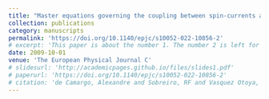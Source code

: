 ```yaml
---
title: "Master equations governing the coupling between spin-currents and gravity"
collection: publications
category: manuscripts
permalink: 'https://doi.org/10.1140/epjc/s10052-022-10856-2'
# excerpt: 'This paper is about the number 1. The number 2 is left for future work.'
date: 2009-10-01
venue: 'The European Physical Journal C'
# slidesurl: 'http://academicpages.github.io/files/slides1.pdf'
# paperurl: 'https://doi.org/10.1140/epjc/s10052-022-10856-2'
# citation: 'de Camargo, Alexandre and Sobreiro, RF and Vasquez Otoya, Víctor José. (2022) &quot;Master equations governing the coupling between spin-currents and gravity.&quot; <i>The European Physical Journal C</i>. 1(1).'
---
```


<!-- The contents above will be part of a list of publications, if the user clicks the link for the publication than the contents of section will be rendered as a full page, allowing you to provide more information about the paper for the reader. When publications are displayed as a single page, the contents of the above "citation" field will automatically be included below this section in a smaller font. -->